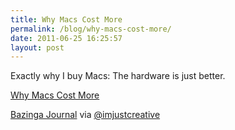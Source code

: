 ```yaml
---
title: Why Macs Cost More
permalink: /blog/why-macs-cost-more/
date: 2011-06-25 16:25:57
layout: post
---
```


Exactly why I buy Macs: The hardware is just better.

[Why Macs Cost More](http://www.bazingajournal.com/2011-06-why-macs-cost-more.html?m=1)

[Bazinga Journal](http://bazingajournal.com/2011-06-why-macs-cost-more.html?m=1) via [@imjustcreative](http://twitter.com/imjustcreative)